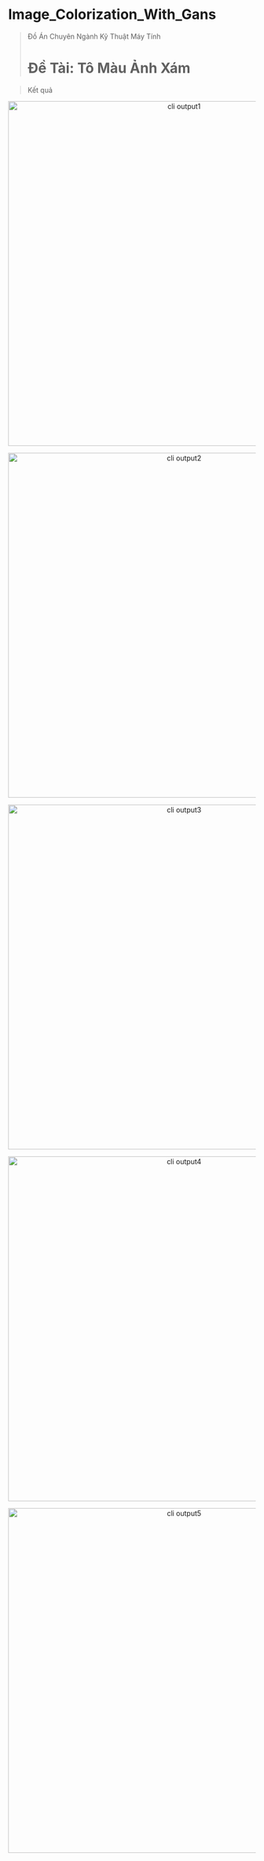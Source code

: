 # Image_Colorization_With_Gans

> Đồ Án Chuyên Ngành Kỹ Thuật Máy Tính
> # Đề Tài: Tô Màu Ảnh Xám

> Kết quả 

<p align="center">
  <img width="700" src="https://i.pinimg.com/564x/6f/17/86/6f1786e8a56ea437e0d26604847563db.jpg" alt="cli output1"/>
</p>
<p align="center">
  <img width="700" src="https://i.pinimg.com/564x/d2/55/7c/d2557cac3ed6be2ca48fdfbaeaa9f04b.jpg" alt="cli output2"/>
</p>
<p align="center">
  <img width="700" src="https://i.pinimg.com/564x/5d/03/2a/5d032a1b67ab6fd4b856e76e2575ca8b.jpg" alt="cli output3"/>
</p>
<p align="center">
  <img width="700" src="https://i.pinimg.com/564x/76/bb/9d/76bb9de72cf1f4acb32374e87ed0f23f.jpg" alt="cli output4"/>
</p>
<p align="center">
  <img width="700" src="https://i.pinimg.com/564x/0f/85/b3/0f85b356686f69c2bfca6544ffab1f21.jpg" alt="cli output5"/>
</p>
